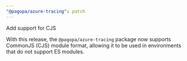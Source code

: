 ```yaml
---
"@pagopa/azure-tracing": patch
---
```


Add support for CJS

With this release, the `@pagopa/azure-tracing` package now supports CommonJS (CJS) module format, allowing it to be used in environments that do not support ES modules.
